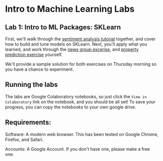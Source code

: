 # Intro to Machine Learning Labs

## Lab 1: Intro to ML Packages: SKLearn
First, we'll walk through the [sentiment analysis tutorial](https://colab.research.google.com/github/yala/MLCodeLab/blob/master/lab1/sentiment_analysis_tutorial.ipynb) together, and cover how to build and tune models on SKLearn. Next, you'll apply what you learned, and work through the [news group excerise](https://colab.research.google.com/github/yala/MLCodeLab/blob/master/lab1/news_groups_exercise.ipynb), and [property prediction exercise]() yourself.

We'll provide a sample solution for both exercises on Thursday morning so you have a chance to experiment.


## Running the labs
The labs are Google Colaboratory notebooks, so just click the `View in Colaboratory` link on the notebook, and you should be all set!
To save your progress, you can copy the notebooks to your own google drive.

## Requirements:
Software: A modern web browser. This has been tested on Google Chrome, Firefox, and Safari.

Accounts: A Google Account. If you don't have one, please make a free one.
